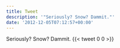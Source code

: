 ```yaml
---
title: Tweet
description: '"Seriously? Snow? Dammit."'
date: '2012-12-05T07:12:57+00:00'
---
```

Seriously? Snow? Dammit.
      {{< tweet 0 0 >}}
    
